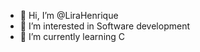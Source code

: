 - 👋 Hi, I’m @LiraHenrique
- 👀 I’m interested in Software development
- 🌱 I’m currently learning C

<!---
LiraHenrique/LiraHenrique is a ✨ special ✨ repository because its `README.md` (this file) appears on your GitHub profile.
You can click the Preview link to take a look at your changes.
--->
